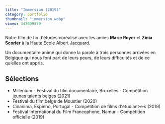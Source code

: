 ```yaml
---
title: "Immersion (2019)"
category: portfolio
thumbnail: "immersion.webp"
vimeo: 343099579
---
```


Notre film de fin d'études coréalisé avec les amies **Marie Royer** et **Zinia Scorier** à la Haute École Albert Jacquard.

Un documentaire animé qui donne la parole à trois personnes arrivées en Belgique qui nous font part de leurs peurs, de leurs difficultés et de ce qu’elles ont appris.

## Sélections

*  Millenium - Festival du film documentaire, Bruxelles - Compétition jeunes talents belges (2021)
* Festival du film belge de Moustier (2020)
* Cinanima, Espinho, Portugal - Compétition de films d'étudiant·e·s (2019)
* Festival International du Film Francophone, Namur - Compétition officielle (2019)